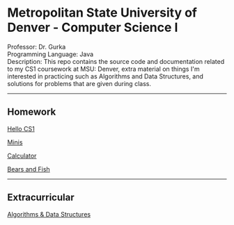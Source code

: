 # Metropolitan State University of Denver - Computer Science I

Professor: Dr. Gurka \
Programming Language: Java \
Description: This repo contains the source code and documentation related to my CS1 coursework at MSU: Denver, extra material on things I'm interested in practicing such as Algorithms and Data Structures, and solutions for problems that are given during class.

---

## Homework

[Hello CS1](./HelloCS1/README.md)

[Minis](./Minis/README.md)

[Calculator](./Calculator/README.md)

[Bears and Fish](./BearsAndFish/README.md)

---

## Extracurricular

[Algorithms & Data Structures](./Algorithms/README.md)